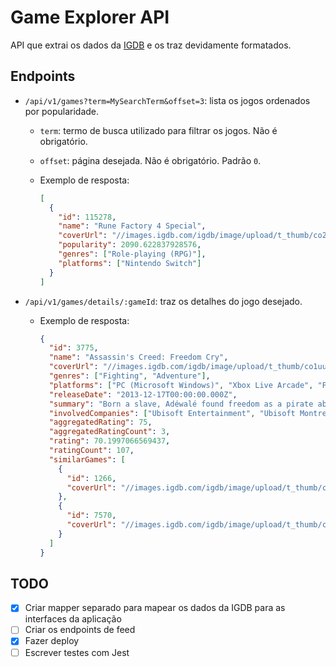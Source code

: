 # Game Explorer API

API que extrai os dados da [IGDB](https://www.igdb.com/api) e os traz devidamente formatados.

## Endpoints

- `/api/v1/games?term=MySearchTerm&offset=3`: lista os jogos ordenados por popularidade.

  - `term`: termo de busca utilizado para filtrar os jogos. Não é obrigatório.
  - `offset`: página desejada. Não é obrigatório. Padrão `0`.
  - Exemplo de resposta:

    ```json
    [
      {
        "id": 115278,
        "name": "Rune Factory 4 Special",
        "coverUrl": "//images.igdb.com/igdb/image/upload/t_thumb/co203s.jpg",
        "popularity": 2090.622837928576,
        "genres": ["Role-playing (RPG)"],
        "platforms": ["Nintendo Switch"]
      }
    ]
    ```

- `/api/v1/games/details/:gameId`: traz os detalhes do jogo desejado.

  - Exemplo de resposta:

    ```json
    {
      "id": 3775,
      "name": "Assassin's Creed: Freedom Cry",
      "coverUrl": "//images.igdb.com/igdb/image/upload/t_thumb/co1uue.jpg",
      "genres": ["Fighting", "Adventure"],
      "platforms": ["PC (Microsoft Windows)", "Xbox Live Arcade", "PlayStation Network", "PlayStation 4"],
      "releaseDate": "2013-12-17T00:00:00.000Z",
      "summary": "Born a slave, Adéwalé found freedom as a pirate aboard the Jackdaw as Captain Edward Kenway's Quartermaster. Fifteen years later, Adéwalé has become a trained assassin and finds himself shipwrecked in Saint-Domingue with no weapon and no crew helping him out. So unfolds a new adventure,",
      "involvedCompanies": ["Ubisoft Entertainment", "Ubisoft Montreal", "Ubisoft Québec"],
      "aggregatedRating": 75,
      "aggregatedRatingCount": 3,
      "rating": 70.1997066569437,
      "ratingCount": 107,
      "similarGames": [
        {
          "id": 1266,
          "coverUrl": "//images.igdb.com/igdb/image/upload/t_thumb/co1xii.jpg"
        },
        {
          "id": 7570,
          "coverUrl": "//images.igdb.com/igdb/image/upload/t_thumb/co1xir.jpg"
        }
      ]
    }
    ```

## TODO

- [x] Criar mapper separado para mapear os dados da IGDB para as interfaces da aplicação
- [ ] Criar os endpoints de feed
- [x] Fazer deploy
- [ ] Escrever testes com Jest
